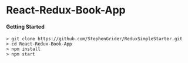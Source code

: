 # React-Redux-Book-App

#### Getting Started
```
> git clone https://github.com/StephenGrider/ReduxSimpleStarter.git
> cd React-Redux-Book-App
> npm install
> npm start
```
